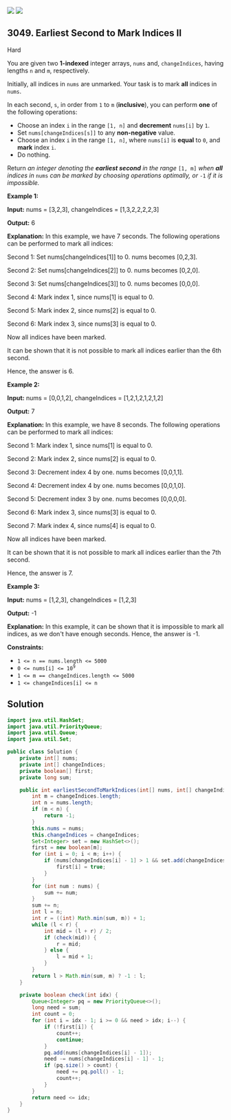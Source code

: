 [![](https://img.shields.io/github/stars/javadev/LeetCode-in-Java?label=Stars&style=flat-square)](https://github.com/javadev/LeetCode-in-Java)
[![](https://img.shields.io/github/forks/javadev/LeetCode-in-Java?label=Fork%20me%20on%20GitHub%20&style=flat-square)](https://github.com/javadev/LeetCode-in-Java/fork)

## 3049\. Earliest Second to Mark Indices II

Hard

You are given two **1-indexed** integer arrays, `nums` and, `changeIndices`, having lengths `n` and `m`, respectively.

Initially, all indices in `nums` are unmarked. Your task is to mark **all** indices in `nums`.

In each second, `s`, in order from `1` to `m` (**inclusive**), you can perform **one** of the following operations:

*   Choose an index `i` in the range `[1, n]` and **decrement** `nums[i]` by `1`.
*   Set `nums[changeIndices[s]]` to any **non-negative** value.
*   Choose an index `i` in the range `[1, n]`, where `nums[i]` is **equal** to `0`, and **mark** index `i`.
*   Do nothing.

Return _an integer denoting the **earliest second** in the range_ `[1, m]` _when **all** indices in_ `nums` _can be marked by choosing operations optimally, or_ `-1` _if it is impossible._

**Example 1:**

**Input:** nums = [3,2,3], changeIndices = [1,3,2,2,2,2,3]

**Output:** 6

**Explanation:** In this example, we have 7 seconds. The following operations can be performed to mark all indices: 

Second 1: Set nums[changeIndices[1]] to 0. nums becomes [0,2,3].

Second 2: Set nums[changeIndices[2]] to 0. nums becomes [0,2,0]. 

Second 3: Set nums[changeIndices[3]] to 0. nums becomes [0,0,0]. 

Second 4: Mark index 1, since nums[1] is equal to 0. 

Second 5: Mark index 2, since nums[2] is equal to 0. 

Second 6: Mark index 3, since nums[3] is equal to 0. 

Now all indices have been marked. 

It can be shown that it is not possible to mark all indices earlier than the 6th second.

Hence, the answer is 6.

**Example 2:**

**Input:** nums = [0,0,1,2], changeIndices = [1,2,1,2,1,2,1,2]

**Output:** 7

**Explanation:** In this example, we have 8 seconds. The following operations can be performed to mark all indices: 

Second 1: Mark index 1, since nums[1] is equal to 0.

Second 2: Mark index 2, since nums[2] is equal to 0. 

Second 3: Decrement index 4 by one. nums becomes [0,0,1,1]. 

Second 4: Decrement index 4 by one. nums becomes [0,0,1,0]. 

Second 5: Decrement index 3 by one. nums becomes [0,0,0,0]. 

Second 6: Mark index 3, since nums[3] is equal to 0. 

Second 7: Mark index 4, since nums[4] is equal to 0. 

Now all indices have been marked. 

It can be shown that it is not possible to mark all indices earlier than the 7th second. 

Hence, the answer is 7.

**Example 3:**

**Input:** nums = [1,2,3], changeIndices = [1,2,3]

**Output:** -1

**Explanation:** In this example, it can be shown that it is impossible to mark all indices, as we don't have enough seconds. Hence, the answer is -1.

**Constraints:**

*   `1 <= n == nums.length <= 5000`
*   <code>0 <= nums[i] <= 10<sup>9</sup></code>
*   `1 <= m == changeIndices.length <= 5000`
*   `1 <= changeIndices[i] <= n`

## Solution

```java
import java.util.HashSet;
import java.util.PriorityQueue;
import java.util.Queue;
import java.util.Set;

public class Solution {
    private int[] nums;
    private int[] changeIndices;
    private boolean[] first;
    private long sum;

    public int earliestSecondToMarkIndices(int[] nums, int[] changeIndices) {
        int m = changeIndices.length;
        int n = nums.length;
        if (m < n) {
            return -1;
        }
        this.nums = nums;
        this.changeIndices = changeIndices;
        Set<Integer> set = new HashSet<>();
        first = new boolean[m];
        for (int i = 0; i < m; i++) {
            if (nums[changeIndices[i] - 1] > 1 && set.add(changeIndices[i])) {
                first[i] = true;
            }
        }
        for (int num : nums) {
            sum += num;
        }
        sum += n;
        int l = n;
        int r = ((int) Math.min(sum, m)) + 1;
        while (l < r) {
            int mid = (l + r) / 2;
            if (check(mid)) {
                r = mid;
            } else {
                l = mid + 1;
            }
        }
        return l > Math.min(sum, m) ? -1 : l;
    }

    private boolean check(int idx) {
        Queue<Integer> pq = new PriorityQueue<>();
        long need = sum;
        int count = 0;
        for (int i = idx - 1; i >= 0 && need > idx; i--) {
            if (!first[i]) {
                count++;
                continue;
            }
            pq.add(nums[changeIndices[i] - 1]);
            need -= nums[changeIndices[i] - 1] - 1;
            if (pq.size() > count) {
                need += pq.poll() - 1;
                count++;
            }
        }
        return need <= idx;
    }
}
```